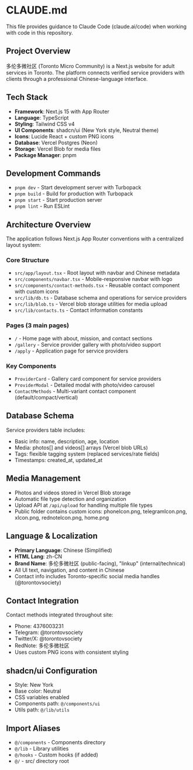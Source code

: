 # CLAUDE.md

This file provides guidance to Claude Code (claude.ai/code) when working with code in this repository.

## Project Overview
多伦多微社区 (Toronto Micro Community) is a Next.js website for adult services in Toronto. The platform connects verified service providers with clients through a professional Chinese-language interface.

## Tech Stack
- **Framework**: Next.js 15 with App Router
- **Language**: TypeScript
- **Styling**: Tailwind CSS v4
- **UI Components**: shadcn/ui (New York style, Neutral theme)
- **Icons**: Lucide React + custom PNG icons
- **Database**: Vercel Postgres (Neon)
- **Storage**: Vercel Blob for media files
- **Package Manager**: pnpm

## Development Commands
- `pnpm dev` - Start development server with Turbopack
- `pnpm build` - Build for production with Turbopack  
- `pnpm start` - Start production server
- `pnpm lint` - Run ESLint

## Architecture Overview
The application follows Next.js App Router conventions with a centralized layout system:

### Core Structure
- `src/app/layout.tsx` - Root layout with navbar and Chinese metadata
- `src/components/navbar.tsx` - Mobile-responsive navbar with logo
- `src/components/contact-methods.tsx` - Reusable contact component with custom icons
- `src/lib/db.ts` - Database schema and operations for service providers
- `src/lib/blob.ts` - Vercel blob storage utilities for media upload
- `src/lib/contacts.ts` - Contact information constants

### Pages (3 main pages)
- `/` - Home page with about, mission, and contact sections
- `/gallery` - Service provider gallery with photo/video support
- `/apply` - Application page for service providers

### Key Components
- `ProviderCard` - Gallery card component for service providers
- `ProviderModal` - Detailed modal with photo/video carousel
- `ContactMethods` - Multi-variant contact component (default/compact/vertical)

## Database Schema
Service providers table includes:
- Basic info: name, description, age, location
- Media: photos[] and videos[] arrays (Vercel blob URLs)
- Tags: flexible tagging system (replaced services/rate fields)
- Timestamps: created_at, updated_at

## Media Management
- Photos and videos stored in Vercel Blob storage
- Automatic file type detection and organization
- Upload API at `/api/upload` for handling multiple file types
- Public folder contains custom icons: phoneIcon.png, telegramIcon.png, xIcon.png, rednoteIcon.png, home.png

## Language & Localization
- **Primary Language**: Chinese (Simplified)
- **HTML Lang**: zh-CN
- **Brand Name**: 多伦多微社区 (public-facing), "linkup" (internal/technical)
- All UI text, navigation, and content in Chinese
- Contact info includes Toronto-specific social media handles (@torontovsociety)

## Contact Integration
Contact methods integrated throughout site:
- Phone: 4376003231
- Telegram: @torontovsociety
- Twitter/X: @torontovsociety  
- RedNote: 多伦多微社区
- Uses custom PNG icons with consistent styling

## shadcn/ui Configuration
- Style: New York
- Base color: Neutral
- CSS variables enabled
- Components path: `@/components/ui`
- Utils path: `@/lib/utils`

## Import Aliases
- `@/components` - Components directory
- `@/lib` - Library utilities
- `@/hooks` - Custom hooks (if added)
- `@/` - src/ directory root